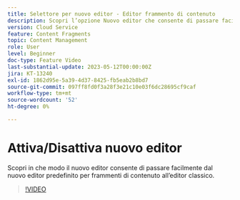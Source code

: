 ```yaml
---
title: Selettore per nuovo editor - Editor frammento di contenuto
description: Scopri l’opzione Nuovo editor che consente di passare facilmente dall’editor predefinito Nuovo frammento di contenuto all’editor classico.
version: Cloud Service
feature: Content Fragments
topic: Content Management
role: User
level: Beginner
doc-type: Feature Video
last-substantial-update: 2023-05-12T00:00:00Z
jira: KT-13240
exl-id: 1862d95e-5a39-4d37-8425-fb5eab2b8bd7
source-git-commit: 097ff8fd0f3a28f3e21c10e03f6dc28695cf9caf
workflow-type: tm+mt
source-wordcount: '52'
ht-degree: 0%

---
```


# Attiva/Disattiva nuovo editor

Scopri in che modo il nuovo editor consente di passare facilmente dal nuovo editor predefinito per frammenti di contenuto all’editor classico.

>[!VIDEO](https://video.tv.adobe.com/v/3419312/?learn=on)
